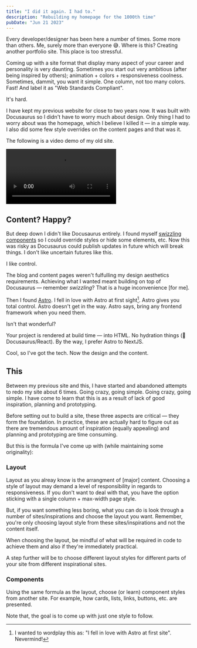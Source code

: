 ```yaml
---
title: "I did it again. I had to."
description: "Rebuilding my homepage for the 1000th time"
pubDate: "Jun 21 2023"
---
```


<section>
Every developer/designer has been here a number of times. Some more than others. Me, surely more than everyone 😅. Where is this? Creating another portfolio site. This place is too stressful.

Coming up with a site format that display many aspect of your career and personality is very daunting. Sometimes you start out very ambitious (after being inspired by others); animation + colors + responsiveness coolness. Sometimes, dammit, you want it simple. One column, not too many colors. Fast! And label it as "Web Standards Compliant".

It's hard.

I have kept my previous website for close to two years now. It was built with Docusaurus so I didn't have to worry much about design. Only thing I had to worry about was the homepage, which I believe I killed it — in a simple way. I also did some few style overrides on the content pages and that was it.

The following is a video demo of my old site.
</section>

<video src="/previous-site.mp4" autoplay loop></video>

## Content? Happy?
<section>

But deep down I didn't like Docusaurus entirely. I found myself [swizzling components](https://docusaurus.io/docs/swizzling) so I could override styles or hide some elements, etc. Now this was risky as Docusaurus could publish updates in future which will break things. I don't like uncertain futures like this.

I like control.

The blog and content pages weren't fulfulling my design aesthetics requirements. Achieving what I wanted meant building on top of Docusaurus — remember _swizzling_? That is a huge inconvenience [for me].

Then I found [Astro](https://astro.build). I fell in love with Astro at first sight[^1]. Astro gives you total control. Astro doesn't get in the way. Astro says, bring any frontend framework when you need them.

Isn't that wonderful?

Your project is rendered at build time — into HTML. No hydration things (👀 Docusaurus/React). <span class="text-secondary"> By the way, I prefer Astro to NextJS.</span>

Cool, so I've got the tech. Now the design and the content.

</section>

## This

<section>
Between my previous site and this, I have started and abandoned attempts to redo my site about 6 times. Going crazy, going simple. Going crazy, going simple. I have come to learn that this is as a result of lack of good inspiration, planning and prototyping.

Before setting out to build a site, these three aspects are critical — they form the foundation. In practice, these are actually hard to figure out as there are tremendous amount of inspiration (equally appealing) and planning and prototyping are time consuming.

But this is the formula I've come up with (while maintaining some originality):

### Layout

Layout as you alreay know is the arrangment of [major] content. Choosing a style of layout may demand a level of responsibility in regards to responsiveness. If you don't want to deal with that, you have the option sticking with a single column + max-width page style.

But, if you want something less boring, what you can do is look through a number of sites/inspirations and choose the layout you want. Remember, you're only choosing layout style from these sites/inspirations and not the content itself.

When choosing the layout, be mindful of what will be required in code to achieve them and also if they're immediately practical.

A step further will be to choose different layout styles for different parts of your site from different inspirational sites.

### Components

Using the same formula as the layout, choose (or learn) component styles from another site. For example, how cards, lists, links, buttons, etc. are presented.

Note that, the goal is to come up with just one style to follow.

</section>

[^1]: I wanted to wordplay this as: "I fell in love with Astro at first site". Nevermind!